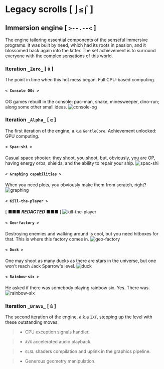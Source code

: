 # Legacy scrolls [ `⌡≤⌠` ]

## Immersion engine [ `>--.--<` ]
The engine tailoring essential components of the senseful immersive programs. It was built by need, which had its roots in passion, and it blossomed back again into the latter. The set achievement is to surround everyone with the complex sensations of this world. 

### Iteration `_Zero_` [ `0` ]
The point in time when this hot mess began. Full CPU-based computing.

#### `< Console OGs >`
OG games rebuilt in the console: pac-man, snake, minesweeper, dino-run; along some other small ideas.
![console-og](https://github.com/user-attachments/assets/7bf1e8a8-e29e-49f0-b1af-5f03f1df0798)

### Iteration `_Alpha_` [ `α` ]
The first iteration of the engine, a.k.a `GentleCore`. Achievement unlocked: GPU computing.

#### `< Spac-shi >`
Casual space shooter: they shoot, you shoot, but, obviously, you are OP, having energy orbs, shields, and the ability to repair your ship.
![spac-shi](https://github.com/user-attachments/assets/fc78e5f7-7834-484f-b7ef-4c47c3af3b51)

#### `< Graphing capabilities >`
When you need plots, you obviously make them from scratch, right?
![graphing](https://github.com/user-attachments/assets/497e67d6-db18-4d11-b18c-22126911b9f6)

#### `< Kill-the-player >`
[ ■■■ ___REDACTED___ ■■■ ]
![kill-the-player](https://github.com/user-attachments/assets/13036d7d-dd03-48b3-bf66-55fdcfa7ea0c)

#### `< Geo-factory >`
Destroying enemies and walking around is cool, but you need hitboxes for that. This is where this factory comes in.
![geo-factory](https://github.com/user-attachments/assets/6d2e53a3-6302-43eb-a101-648e62df6c96)

#### `< Duck >`
One may shoot as many ducks as there are stars in the universe, but one won't reach Jack Sparrow's level.
![duck](https://github.com/user-attachments/assets/305e6217-5162-4145-99dd-c6e969a38171)

#### `< Rainbow-six >`
He asked if there was somebody playing rainbow six. Yes. There was.
![rainbow-six](https://github.com/user-attachments/assets/1607d896-2a27-4bd2-964d-cebb8021e18f)

### Iteration `_Bravo_` [ `ß` ]
The second iteration of the engine, a.k.a `IXT`, stepping up the level with these outstanding moves:

> - CPU exception signals handler.

> - `AVX` accelerated audio playback.

> - `GLSL` shaders compilation and uplink in the graphics pipeline.

> -  Generous geometry manipulation.

